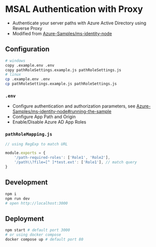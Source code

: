 # MSAL Authentication with Proxy

- Authenticate your server paths with Azure Active Directory using Reverse Proxy
- Modified from [Azure-Samples/ms-identity-node](https://github.com/Azure-Samples/ms-identity-node)

## Configuration

```bash
# windows
copy .example.env .env 
copy pathRoleSettings.example.js pathRoleSettings.js 
# linux
cp .example.env .env 
cp pathRoleSettings.example.js pathRoleSettings.js 
```

### `.env`

- Configure authentication and authorization parameters, see [Azure-Samples/ms-identity-node#running-the-sample](https://github.com/Azure-Samples/ms-identity-node#running-the-sample)
- Configure App Path and Origin 
- Enable/Disable Azure AD App Roles

### `pathRoleMapping.js`

```js
// using RegExp to match URL

module.exports = {
    '/path-required-roles': ['Role1', 'Role2'],
    '/path\\?file=[^ ]*test.ext': ['Role1'], // match query
}
```

## Development

```bash
npm i
npm run dev
# open http://localhost:3000
```

## Deployment

```bash
npm start # default port 3000
# or using docker compose
docker compose up # default port 80
```
